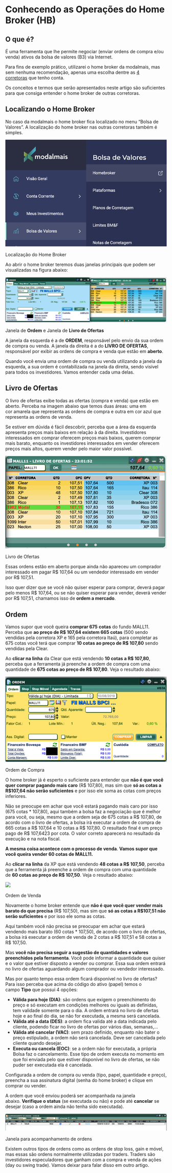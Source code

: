 # Conhecendo as Operações do Home Broker (HB)

## O que é?

É uma ferramenta que lhe permite negociar (enviar ordens de compra e/ou venda) ativos da bolsa de valores (B3) via Internet.

Para fins de exemplo prático, utilizarei o home broker da modalmais, mas sem nenhuma recomendação, apenas uma escolha dentre as [4 corretoras]() que tenho conta.

Os conceitos e termos que serão apresentados neste artigo são suficientes para que consiga entender o home broker de outras corretoras.

## Localizando o Home Broker

No caso da modalmais o home broker fica localizado no menu “Bolsa de Valores”. A localização do home broker nas outras corretoras também é simples.

![](https://github.com/jppreti/documents/blob/main/investimento/images/HomeBroker.png)

Localização do Home Broker

Ao abrir o home broker teremos duas janelas principais que podem ser visualizadas na figura abaixo:

![](https://github.com/jppreti/documents/blob/main/investimento/images/Ordem_Livro.png?fit=750%2C210)

Janela de **Ordem** e Janela de **Livro de Ofertas**

A janela da esquerda é a de **ORDEM**, responsável pelo envio da sua ordem de compra ou venda. A janela da direita é a do **LIVRO DE OFERTAS**, responsável por exibir as ordens de compra e venda que estão em **aberto**.

Quando você envia uma ordem de compra ou venda utilizando a janela da esquerda, a sua ordem é contabilizada na janela da direita, sendo visível para todos os investidores. Vamos entender cada uma delas.

## Livro de Ofertas

O livro de ofertas exibe todas as ofertas (compra e venda) que estão em aberto. Perceba na imagem abaixo que temos duas áreas: uma em cor amarela que representa as ordens de compra e outra em cor azul que representa as ordens de venda.

Se estiver em dúvida é fácil descobrir, perceba que a área da esquerda apresenta preços mais baixos em relação à da direita. Investidores interessados em comprar oferecem preços mais baixos, querem comprar mais barato, enquanto os investidores interessados em vender oferecem preços mais altos, querem vender pelo maior valor possível.

![](https://github.com/jppreti/documents/blob/main/investimento/images/LivroOfertas.png)

Livro de Ofertas

Essas ordens estão em aberto porque ainda não apareceu um comprador interessado em pagar R$ 107,64 ou um vendedor interessado em vender por R$ 107,51.

Isso quer dizer que se você não quiser esperar para comprar, deverá pagar pelo menos R$ 107,64, ou se não quiser esperar para vender, deverá vender por R$ 107,51, chamamos isso de **ordem a mercado**.

## Ordem

Vamos supor que você queira **comprar 675** **cotas** do fundo MALL11. Perceba que **ao preço de R$ 107,64 existem 665 cotas** (500 sendo vendidas pela corretora XP e 165 pela corretora Itaú), para completar as 675 cotas você terá que comprar **10 cotas ao preço de R$ 107,80** sendo vendidas pela Clear.

Ao **clicar na linha** da Clear que está vendendo **10 cotas a R$ 107,80**, perceba que a ferramenta já preenche a ordem de compra com uma quantidade de **675 cotas ao preço de R$ 107,80**. Veja o resultado abaixo:

![](https://github.com/jppreti/documents/blob/main/investimento/images/OrdemCompra.png)

Ordem de Compra

O home broker já é esperto o suficiente para entender que **não é que você quer comprar pagando mais caro** (R$ 107,80), mas sim que **só as cotas a R$107,64 não serão suficientes** e por isso ele soma as cotas com preços inferiores.

Não se preocupe em achar que você estará pagando mais caro por isso (675 cotas * 107,80), aqui também a bolsa faz a negociação que é melhor para você, ou seja, mesmo que a ordem seja de 675 cotas a R$ 107,80, de acordo com o livro de ofertas, a bolsa irá executar a ordem de compra de 665 cotas a R$ 107,64 e 10 cotas a R$ 107,80. O resultado final é um preço pago de R$ 107,6423 por cota. O valor correto aparecerá no resultado da execução e na nota fiscal.

**A mesma coisa acontece com o processo de venda**. **Vamos supor que você queira vender 60 cotas de MALL11.**

Ao **clicar na linha** da XP que está vendendo **48 cotas a R$ 107,50**, perceba que a ferramenta já preenche a ordem de compra com uma quantidade de **60 cotas ao preço de R$ 107,50**. Veja o resultado abaixo:

![](OrdemVenda.png)

Ordem de Venda

Novamente o home broker entende que **não é que você quer vender mais barato do que precisa** (R$ 107,50), mas sim que **só as cotas a R$107,51 não serão suficientes** e por isso ele soma as cotas.

Aqui também você não precisa se preocupar em achar que estará vendendo mais barato (60 cotas * 107,50), de acordo com o livro de ofertas, a bolsa irá executar a ordem de venda de 2 cotas a R$ 107,51 e 58 cotas a R$ 107,50.

Mas **você não precisa seguir a sugestão de quantidades e valores preenchidos pela ferramenta**. Você pode informar a quantidade que quiser e o valor que estiver disposto a vender ou comprar. Essa sua ordem entrará no livro de ofertas aguardando algum comprador ou vendedor interessado.

Mas por quanto tempo essa ordem ficará disponível no livro de ofertas? Para isso perceba que acima do código do ativo (papel) temos o campo **Tipo** que possui 4 opções:

- **Válida para hoje (DIA)**: são ordens que exigem o preenchimento do preço e só executam em condições melhores ou iguais as definidas, tem validade somente para o dia. A ordem entrará no livro de ofertas hoje e ao final do dia, se não for executada, a mesma será cancelada.
- **Válida até a data (DES)**: a ordem fica valida até a data indicada pelo cliente, podendo ficar no livro de ofertas por vários dias, semanas,…
- **Válida até cancelar (VAC)**: sem prazo definido, enquanto não bater o preço estipulado, a ordem não será cancelada. Deve ser cancelada pelo cliente quando desejar.
- **Executa ou cancela (EOC)**: se a ordem não for executada, a própria Bolsa faz o cancelamento. Esse tipo de ordem executa no momento em que foi enviada pelo que estiver disponível no livro de ofertas, se não puder ser executada ela é cancelada.

Configurada a ordem de compra ou venda (tipo, papel, quantidade e preço), preencha a sua assinatura digital (senha do home broker) e clique em comprar ou vender.

A ordem que você enviou poderá ser acompanhada na janela abaixo. **Verifique o status** (se executada ou não) e pode até **cancelar** se desejar (caso a ordem ainda não tenha sido executada).

![](https://github.com/jppreti/documents/blob/main/investimento/images/OrdemAcompanhamento.png?fit=750%2C79)

Janela para acompanhamento de ordens

Existem outros tipos de ordens como as ordens de stop loss, gain e móvel, mas essas são ordens normalmente utilizadas por traders. Traders são investidores especuladores que ganham com a compra e venda de ações (day ou swing trade). Vamos deixar para falar disso em outro artigo.
